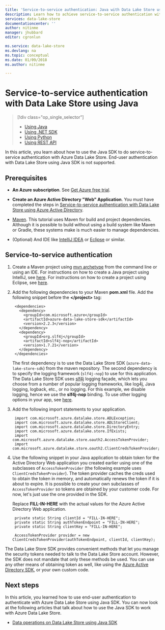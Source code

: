 ```yaml
---
title: 'Service-to-service authentication: Java with Data Lake Store using Azure Active Directory | Microsoft Docs'
description: Learn how to achieve service-to-service authentication with Data Lake Store using Azure Active Directory with Java
services: data-lake-store
documentationcenter: ''
author: nitinme
manager: jhubbard
editor: cgronlun

ms.service: data-lake-store
ms.devlang: na
ms.topic: conceptual
ms.date: 01/09/2018
ms.author: nitinme

---
```

# Service-to-service authentication with Data Lake Store using Java
> [!div class="op_single_selector"]
> * [Using Java](data-lake-store-service-to-service-authenticate-java.md)
> * [Using .NET SDK](data-lake-store-service-to-service-authenticate-net-sdk.md)
> * [Using Python](data-lake-store-service-to-service-authenticate-python.md)
> * [Using REST API](data-lake-store-service-to-service-authenticate-rest-api.md)
> 
>  

In this article, you learn about how to use the Java SDK to do service-to-service authentication with Azure Data Lake Store. End-user authentication with Data Lake Store using Java SDK is not supported.

## Prerequisites
* **An Azure subscription**. See [Get Azure free trial](https://azure.microsoft.com/pricing/free-trial/).

* **Create an Azure Active Directory "Web" Application**. You must have completed the steps in [Service-to-service authentication with Data Lake Store using Azure Active Directory](data-lake-store-service-to-service-authenticate-using-active-directory.md).

* [Maven](https://maven.apache.org/install.html). This tutorial uses Maven for build and project dependencies. Although it is possible to build without using a build system like Maven or Gradle, these systems make is much easier to manage dependencies.

* (Optional) And IDE like [IntelliJ IDEA](https://www.jetbrains.com/idea/download/) or [Eclipse](https://www.eclipse.org/downloads/) or similar.

## Service-to-service authentication
1. Create a Maven project using [mvn archetype](https://maven.apache.org/guides/getting-started/maven-in-five-minutes.html) from the command line or using an IDE. For instructions on how to create a Java project using IntelliJ, see [here](https://www.jetbrains.com/help/idea/2016.1/creating-and-running-your-first-java-application.html). For instructions on how to create a project using Eclipse, see [here](http://help.eclipse.org/mars/index.jsp?topic=%2Forg.eclipse.jdt.doc.user%2FgettingStarted%2Fqs-3.htm).

2. Add the following dependencies to your Maven **pom.xml** file. Add the following snippet before the **\</project>** tag:
   
        <dependencies>
          <dependency>
            <groupId>com.microsoft.azure</groupId>
            <artifactId>azure-data-lake-store-sdk</artifactId>
            <version>2.2.3</version>
          </dependency>
          <dependency>
            <groupId>org.slf4j</groupId>
            <artifactId>slf4j-nop</artifactId>
            <version>1.7.21</version>
          </dependency>
        </dependencies>
   
    The first dependency is to use the Data Lake Store SDK (`azure-data-lake-store-sdk`) from the maven repository. The second dependency is to specify the logging framework (`slf4j-nop`) to use for this application. The Data Lake Store SDK uses [slf4j](http://www.slf4j.org/) logging façade, which lets you choose from a number of popular logging frameworks, like log4j, Java logging, logback, etc., or no logging. For this example, we disable logging, hence we use the **slf4j-nop** binding. To use other logging options in your app, see [here](http://www.slf4j.org/manual.html#projectDep).

3. Add the following import statements to your application.

        import com.microsoft.azure.datalake.store.ADLException;
        import com.microsoft.azure.datalake.store.ADLStoreClient;
        import com.microsoft.azure.datalake.store.DirectoryEntry;
        import com.microsoft.azure.datalake.store.IfExists;
        import com.microsoft.azure.datalake.store.oauth2.AccessTokenProvider;
        import com.microsoft.azure.datalake.store.oauth2.ClientCredsTokenProvider;

4. Use the following snippet in your Java application to obtain token for the Active Directory Web application you created earlier using one of the subclasses of `AccessTokenProvider` (the following example uses `ClientCredsTokenProvider`). The token provider caches the creds used to obtain the token in memory, and automatically renews the token if it is about to expire. It is possible to create your own subclasses of `AccessTokenProvider` so tokens are obtained by your customer code. For now, let's just use the one provided in the SDK.

    Replace **FILL-IN-HERE** with the actual values for the Azure Active Directory Web application.

        private static String clientId = "FILL-IN-HERE";
        private static String authTokenEndpoint = "FILL-IN-HERE";
        private static String clientKey = "FILL-IN-HERE";
    
        AccessTokenProvider provider = new ClientCredsTokenProvider(authTokenEndpoint, clientId, clientKey);   

The Data Lake Store SDK provides convenient methods that let you manage the security tokens needed to talk to the Data Lake Store account. However, the SDK does not mandate that only these methods be used. You can use any other means of obtaining token as well, like using the [Azure Active Directory SDK](https://github.com/AzureAD/azure-activedirectory-library-for-java), or your own custom code.

## Next steps
In this article, you learned how to use end-user authentication to authenticate with Azure Data Lake Store using Java SDK. You can now look at the following articles that talk about how to use the Java SDK to work with Azure Data Lake Store.

* [Data operations on Data Lake Store using Java SDK](data-lake-store-get-started-java-sdk.md)


